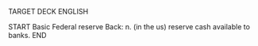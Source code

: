 TARGET DECK
ENGLISH

START
Basic
Federal reserve
Back: n. (in the us) reserve cash available to banks.
END
